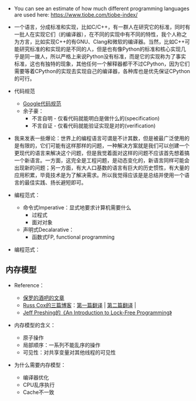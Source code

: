 + You can see an estimate of how much different programming languages are used here: https://www.tiobe.com/tiobe-index/

+ 一个语言，分成标准和实现，比如C/C++，有一群人在研究它的标准，同时有一批人在实现它们（的编译器），在不同的实现中有不同的特性，我个人称之为方言，比如实现C++的有GNU、Clang和微软的编译器。当然，比如C++可能研究标准的和实现的是不同的人，但是也有像Python的标准和核心实现几乎是同一拨人，所以严格上来说Python没有标准，而是它的实现称为了事实标准，这也有独特的现象，其他任何一个解释器都干不过CPython，因为它们需要等着CPython的实现去实现自己的编译器，各种库也是优先保证CPython的可行。
+ 代码规范
	+ [Google代码规范](https://zh-google-styleguide.readthedocs.io/en/latest/)
	+ 余子豪：
		+ 不言自明 - 仅看代码就能明白是做什么的(specification)
		+ 不言自证 - 仅看代码就能验证实现是对的(verification)
+ 我来发表一些爆论：世界上的编程语言可谓是不计其数，但是被最广泛使用的是有限的，它们可能有这样那样的问题，一种解决方案就是我们可以创建一个更现代的语言来解决这个问题，但是我觉着面对这样的问题不应该首先想着搞一个新语言。一方面，这完全是工程问题，是动态变化的，新语言同样可能会出现新的问题；另一方面，有大人口基数的语言有巨大的历史惯性，有大量的应用积累，毕竟技术是为了解决需求。所以我觉得应该是是总结并使用一个语言的最佳实践、扬长避短即可。

+ 编程范式：
	+ 命令式Imperative：显式地要求计算机需要什么
		+ 过程式
		+ 面对对象
	+ 声明式Decalarative：
		+ 函数式FP, functional programming
+ 编程范式：

## 内存模型

+ Reference：
	+ [保罗的酒吧的文章](https://paul.pub/cpp-memory-model/)
	+ [Russ Cox的三篇博客](https://research.swtch.com/mm)：[第一篇翻译](https://colobu.com/2021/06/30/hwmm/) | [第二篇翻译](https://colobu.com/2021/07/11/Programming-Language-Memory-Models/) | 
	+ [Jeff Preshing的《An Introduction to Lock-Free Programming》](https://preshing.com/20120612/an-introduction-to-lock-free-programming/)

+ 内存模型的含义：
	+ 原子操作
	+ 局部顺序：一系列不能乱序的操作
	+ 可见性：对共享变量对其他线程的可见性

+ 为什么需要内存模型：
	+ 编译器优化
	+ CPU乱序执行
	+ Cache不一致
